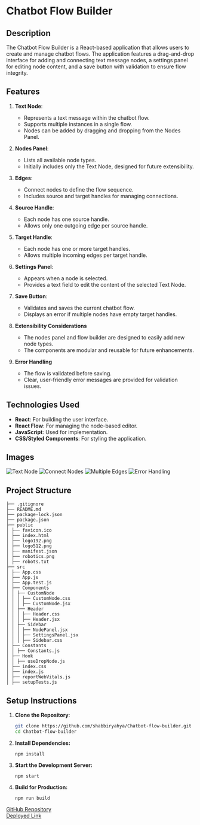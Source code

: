 # Chatbot Flow Builder

## Description

The Chatbot Flow Builder is a React-based application that allows users to create and manage chatbot flows. The application features a drag-and-drop interface for adding and connecting text message nodes, a settings panel for editing node content, and a save button with validation to ensure flow integrity.

## Features

1. **Text Node**:

   - Represents a text message within the chatbot flow.
   - Supports multiple instances in a single flow.
   - Nodes can be added by dragging and dropping from the Nodes Panel.

2. **Nodes Panel**:

   - Lists all available node types.
   - Initially includes only the Text Node, designed for future extensibility.

3. **Edges**:

   - Connect nodes to define the flow sequence.
   - Includes source and target handles for managing connections.

4. **Source Handle**:

   - Each node has one source handle.
   - Allows only one outgoing edge per source handle.

5. **Target Handle**:

   - Each node has one or more target handles.
   - Allows multiple incoming edges per target handle.

6. **Settings Panel**:

   - Appears when a node is selected.
   - Provides a text field to edit the content of the selected Text Node.

7. **Save Button**:

   - Validates and saves the current chatbot flow.
   - Displays an error if multiple nodes have empty target handles.

8. **Extensibility Considerations**

   - The nodes panel and flow builder are designed to easily add new node types.
   - The components are modular and reusable for future enhancements.

9. **Error Handling**

   - The flow is validated before saving.
   - Clear, user-friendly error messages are provided for validation issues.

## Technologies Used

- **React**: For building the user interface.
- **React Flow**: For managing the node-based editor.
- **JavaScript**: Used for implementation.
- **CSS/Styled Components**: For styling the application.

## Images
![Text Node](../chatbot-flow-builder//src/Assests/Images/Text%20Node.png)
![Connect Nodes](../chatbot-flow-builder//src/Assests/Images/Connect%20Nodes.png)
![Multiple Edges](../chatbot-flow-builder//src/Assests/Images/Multiple%20Edges.png)
![Error Handling](../chatbot-flow-builder//src/Assests/Images/Error%20Handling.png)

## Project Structure
```
├── .gitignore
├── README.md
├── package-lock.json
├── package.json
├── public
│ ├── favicon.ico
│ ├── index.html
│ ├── logo192.png
│ ├── logo512.png
│ ├── manifest.json
│ ├── robotics.png
│ ├── robots.txt
├── src
│ ├── App.css
│ ├── App.js
│ ├── App.test.js
│ ├── Components
│ │ ├── CustomNode
│ │ │ ├── CustomNode.css
│ │ │ ├── CustomNode.jsx
│ │ ├── Header
│ │ │ ├── Header.css
│ │ │ ├── Header.jsx
│ │ ├── Sidebar
│ │ │ ├── NodePanel.jsx
│ │ │ ├── SettingsPanel.jsx
│ │ │ ├── Sidebar.css
│ ├── Constants
│ │ ├── Constants.js
│ ├── Hook
│ │ ├── useDropNode.js
│ ├── index.css
│ ├── index.js
│ ├── reportWebVitals.js
│ ├── setupTests.js
```
## Setup Instructions

1. **Clone the Repository**:

   ```bash
   git clone https://github.com/shabbiryahya/Chatbot-flow-builder.git
   cd Chatbot-flow-builder
   ```

2. **Install Dependencies:**

   ```
   npm install
   ```

3. **Start the Development Server:**
   ```
   npm start
   ```
4. **Build for Production:**
   ```
   npm run build
   ```

[GitHub Repository](https://github.com/shabbiryahya/Chatbot-flow-builder) <br>
[Deployed Link](https://bites-chat-bot.netlify.app/)

